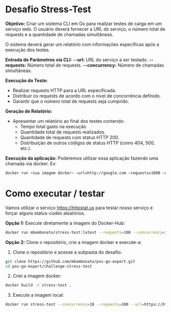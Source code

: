 # Desafio Stress-Test

**Objetivo:** Criar um sistema CLI em Go para realizar testes de carga em um serviço web. O usuário deverá fornecer a URL do serviço, o número total de requests e a quantidade de chamadas simultâneas.

O sistema deverá gerar um relatório com informações específicas após a execução dos testes.

**Entrada de Parâmetros via CLI:**
**--url:** URL do serviço a ser testado.
**--requests:** Número total de requests.
**--concurrency:** Número de chamadas simultâneas.


**Execução do Teste:**
- Realizar requests HTTP para a URL especificada.
- Distribuir os requests de acordo com o nível de concorrência definido.
- Garantir que o número total de requests seja cumprido.

**Geração de Relatório:**
- Apresentar um relatório ao final dos testes contendo:
   - Tempo total gasto na execução
   - Quantidade total de requests realizados.
   - Quantidade de requests com status HTTP 200.
   - Distribuição de outros códigos de status HTTP (como 404, 500, etc.).

**Execução da aplicação:**
Poderemos utilizar essa aplicação fazendo uma chamada via docker. Ex:
```bash
docker run <sua imagem docker> —url=http://google.com —requests=1000 —concurrency=10
```

# Como executar / testar
Vamos utilizar o serviço https://httpstat.us para testar nosso serviço e forçar alguns status-codes aleatórios.

**Opção 1:** Execute diretamente a imagem do Docker-Hub:

   ```bash
   docker run mbombonato/stress-test:latest --requests=100 --concurrency=10 --url=https://httpstat.us/Random/200,201,500-504
   ```

**Opção 2:** Clone o repositório, crie a imagem docker e execute-a:
   1. Clone o repositório e acesse a subpasta do desafio:
   ```bash
   git clone https://github.com/mbombonato/pos-go-expert.git
   cd pos-go-expert/challenge-stress-test
   ```
   2. Criei a imagem docker:
   ```bash
   docker build -t stress-test .
   ```
   3. Execute a imagem local:
   ```bash
   docker run stress-test --concurrency=10 --requests=100 --url=https://httpstat.us/Random/200,201,500-504
   ```